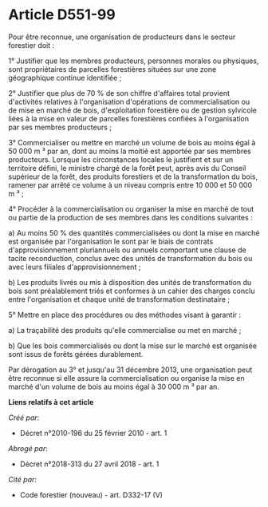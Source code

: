 # Article D551-99

Pour être reconnue, une organisation de producteurs dans le secteur forestier doit : 

1° Justifier que les membres producteurs, personnes morales ou physiques, sont propriétaires de parcelles forestières situées
sur une zone géographique continue identifiée ; 

2° Justifier que plus de 70 % de son chiffre d'affaires total provient d'activités relatives à l'organisation d'opérations de
commercialisation ou de mise en marché de bois, d'exploitation forestière ou de gestion sylvicole liées à la mise en valeur
de parcelles forestières confiées à l'organisation par ses membres producteurs ; 

3° Commercialiser ou mettre en marché un volume de bois au moins égal à 50 000 m ³ par an, dont au moins la moitié est
apportée par ses membres producteurs. Lorsque les circonstances locales le justifient et sur un territoire défini, le
ministre chargé de la forêt peut, après avis du Conseil supérieur de la forêt, des produits forestiers et de la
transformation du bois, ramener par arrêté ce volume à un niveau compris entre 10 000 et 50 000 m ³ ; 

4° Procéder à la commercialisation ou organiser la mise en marché de tout ou partie de la production de ses membres dans les
conditions suivantes : 

a) Au moins 50 % des quantités commercialisées ou dont la mise en marché est organisée par l'organisation le sont par le
biais de contrats d'approvisionnement pluriannuels ou annuels comportant une clause de tacite reconduction, conclus avec des
unités de transformation du bois ou avec leurs filiales d'approvisionnement ; 

b) Les produits livrés ou mis à disposition des unités de transformation du bois sont préalablement triés et conformes à un
cahier des charges conclu entre l'organisation et chaque unité de transformation destinataire ; 

5° Mettre en place des procédures ou des méthodes visant à garantir : 

a) La traçabilité des produits qu'elle commercialise ou met en marché ; 

b) Que les bois commercialisés ou dont la mise sur le marché est organisée sont issus de forêts gérées durablement. 

Par dérogation au 3° et jusqu'au 31 décembre 2013, une organisation peut être reconnue si elle assure la commercialisation ou
organise la mise en marché d'un volume de bois au moins égal à 30 000 m ³ par an.

**Liens relatifs à cet article**

_Créé par_:

  - Décret n°2010-196 du 25 février 2010 - art. 1

_Abrogé par_:

  - Décret n°2018-313 du 27 avril 2018 - art. 1

_Cité par_:

  - Code forestier (nouveau) - art. D332-17 (V)

